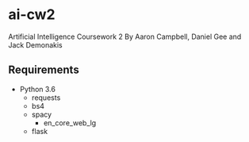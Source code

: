 # ai-cw2
Artificial Intelligence Coursework 2
By Aaron Campbell, Daniel Gee and Jack Demonakis

## Requirements

- Python 3.6
	- requests
	- bs4
	- spacy
		- en_core_web_lg
	- flask
	